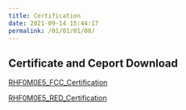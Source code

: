 ```yaml
---
title: Certification
date: 2021-09-14 15:44:17
permalink: /01/01/01/08/
---
```

## Certificate and Ceport Download

[RHF0M0E5_FCC_Certification](https://wiki.risinghf.com/upload/pdf/RHF0M0E5_FCC_Certification.zip)

[RHF0M0E5_RED_Certification](https://wiki.risinghf.com/upload/pdf/RHF0M0E5_RED_Certification.zip)


